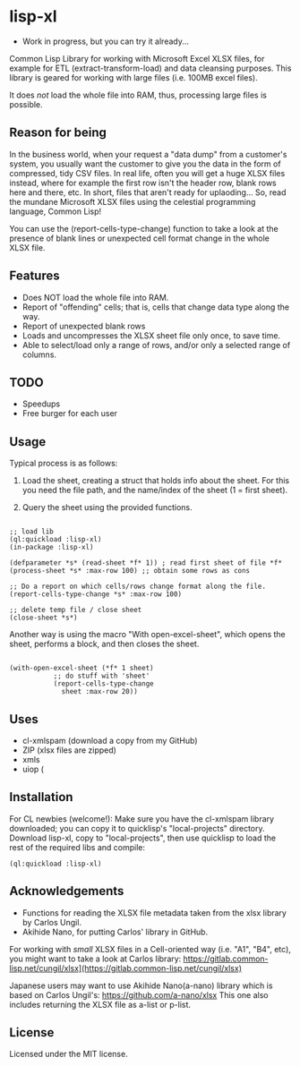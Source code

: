 # lisp-xl

* Work in progress, but you can try it already... 

Common Lisp Library for working with  Microsoft Excel XLSX files, for example for ETL (extract-transform-load) and data cleansing purposes. This library is geared for working with large files (i.e. 100MB excel files).

It does *not* load the whole file into RAM, thus, processing large files is possible.

## Reason for being

In the business world, when your request a "data dump" from a customer's system,  you usually want the customer to give you the data in the form of compressed, tidy CSV files. In real life, often you will get a huge XLSX files instead, where for example the first row isn't the header row, blank rows here and there, etc. In short, files that aren't ready for uplaoding... So, read the mundane Microsoft XLSX files using the celestial programming language, Common Lisp!

You can use the (report-cells-type-change) function to take a look at the presence of blank lines or unexpected cell format change in the whole XLSX file.  

## Features

* Does NOT load the whole file into RAM.
* Report of "offending" cells; that is, cells that change data type along the way. 
* Report of unexpected blank rows
* Loads and uncompresses the XLSX sheet file only once, to save time.
* Able to select/load only a range of rows, and/or only a selected range of columns.

## TODO

* Speedups
* Free burger for each user

## Usage

Typical process is as follows:

1. Load the sheet, creating a struct that holds info about the sheet. For this you need the file path, and the name/index of the sheet (1 = first sheet).

2. Query the sheet using the provided functions. 

```common-lisp

;; load lib
(ql:quickload :lisp-xl)
(in-package :lisp-xl)

(defparameter *s* (read-sheet *f* 1)) ; read first sheet of file *f*
(process-sheet *s* :max-row 100) ;; obtain some rows as cons

;; Do a report on which cells/rows change format along the file.
(report-cells-type-change *s* :max-row 100)

;; delete temp file / close sheet
(close-sheet *s*)

```

Another way is using the macro "With open-excel-sheet", which opens the sheet, performs a block, and then closes the sheet. 

```common-lisp

(with-open-excel-sheet (*f* 1 sheet)
           ;; do stuff with 'sheet'
           (report-cells-type-change
             sheet :max-row 20))

```

## Uses

* cl-xmlspam (download a copy from my GitHub)
* ZIP (xlsx files are zipped)
* xmls
* uiop (

## Installation

For CL newbies (welcome!): 
Make sure you have the cl-xmlspam library downloaded; you can copy it to quicklisp's "local-projects" directory. 
Download lisp-xl, copy to "local-projects", then use quicklisp to load the rest of the required libs and compile:

```common-lisp
(ql:quickload :lisp-xl)
```

## Acknowledgements

* Functions for reading the XLSX file metadata taken from the xlsx library by Carlos Ungil.
* Akihide Nano, for putting Carlos' library in GitHub.

For working with *small* XLSX files in a Cell-oriented way (i.e. "A1", "B4", etc), you might want to take a look at Carlos library:
https://gitlab.common-lisp.net/cungil/xlsx](https://gitlab.common-lisp.net/cungil/xlsx)

Japanese users may want to use Akihide Nano(a-nano) library which is based on Carlos Ungil's:
https://github.com/a-nano/xlsx
This one also includes returning the XLSX file as a-list or p-list.

## License

Licensed under the MIT license.
